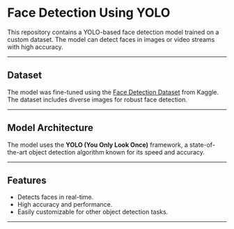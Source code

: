 # Face Detection Using YOLO

This repository contains a YOLO-based face detection model trained on a custom dataset. The model can detect faces in images or video streams with high accuracy.

---

## Dataset

The model was fine-tuned using the [Face Detection Dataset](https://www.kaggle.com/datasets/fareselmenshawii/face-detection-dataset) from Kaggle. The dataset includes diverse images for robust face detection.

---

## Model Architecture

The model uses the **YOLO (You Only Look Once)** framework, a state-of-the-art object detection algorithm known for its speed and accuracy.

---

## Features

- Detects faces in real-time.
- High accuracy and performance.
- Easily customizable for other object detection tasks.

---
